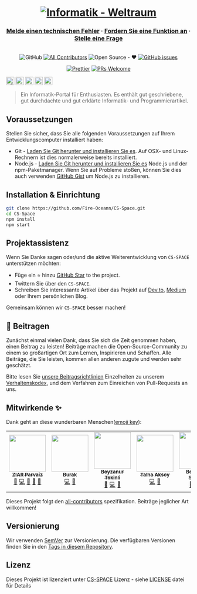 <h1 align="center">
  <a href="https://cs-space.vercel.app"><img src="../static/img/slash-introducing.png" alt="Informatik - Weltraum"></a>
</h1>

<h3 align="center">
  <a href="https://github.com/Fire-Oceann/CS-Space/issues/new?assignees=&labels=bug&template=bug_report.yml&title=">Melde einen technischen Fehler</a>
  <span> · </span>
  <a href="https://github.com/Fire-Oceann/CS-Space/issues/new?assignees=&labels=feature+request&template=feature_request.yml&title=">Fordern Sie eine Funktion an</a>
  <span> · </span>
  <a href="https://github.com/Fire-Oceann/CS-Space/discussions">Stelle eine Frage</a>
</h3>

<div align="center">
<br />
<a herf="./LICENSE"><img alt="GitHub" src="https://img.shields.io/github/license/Fire-Oceann/BB-TR-Kaynak?style=for-the-badge"/></a>
<!-- ALL-CONTRIBUTORS-BADGE:START - Do not remove or modify this section -->
<a href="https://img.shields.io/badge/all_contributors-0-orange.svg?style=for-the-badge"><img alt="All Contributors" src="https://img.shields.io/badge/all_contributors-5-orange.svg?style=for-the-badge"/></a>
<!-- ALL-CONTRIBUTORS-BADGE:END -->
<a herf=".URL_"><img alt="Open Source - ❤️" src="https://img.shields.io/badge/Open_Source-❤️-00d59b?style=for-the-badge"/></a>
<a href="https://github.com/Fire-Oceann/CS-Space/issues"><img alt="GitHub issues" src="https://img.shields.io/github/issues-raw/Fire-Oceann/BB-TR-Kaynak?color=%23F2625A&style=for-the-badge"/></a>

<a href="https://prettier.io/"><img src="https://img.shields.io/badge/code%20style-prettier-%23d971de?style=for-the-badge" alt="Prettier" /></a>
<a href="https://github.com/Fire-Oceann/CS-Space/pulls"><img src="https://img.shields.io/badge/PRs-welcome-brightgreen.svg?style=for-the-badge" alt="PRs Welcome" /></a>

</div>

<kbd>[<img title="Türkçe" alt="Türkçe" src="https://cdn.staticaly.com/gh/hjnilsson/country-flags/master/svg/tr.svg" width="22">](README-TR.md)</kbd>
<kbd>[<img title="Française" alt="Française" src="https://cdn.staticaly.com/gh/hjnilsson/country-flags/master/svg/fr.svg" width="22">](README-FR.md)</kbd>
<kbd>[<img title="Deutsch" alt="Deutsch" src="https://cdn.staticaly.com/gh/hjnilsson/country-flags/master/svg/de.svg" width="22">](README-DE.md)</kbd>
<kbd>[<img title="Русский язык" alt="Русский язык" src="https://cdn.staticaly.com/gh/hjnilsson/country-flags/master/svg/ru.svg" width="22">](README-RU.md)</kbd>
<kbd>[<img title="Italiano" alt="Italiano" src="https://cdn.staticaly.com/gh/hjnilsson/country-flags/master/svg/it.svg" width="22">](README-IT.md)</kbd>

>Ein Informatik-Portal für Enthusiasten. Es enthält gut geschriebene, gut durchdachte und gut erklärte Informatik- und Programmierartikel.

## Voraussetzungen

Stellen Sie sicher, dass Sie alle folgenden Voraussetzungen auf Ihrem Entwicklungscomputer installiert haben:

- Git - [Laden Sie Git herunter und installieren Sie es](https://git-scm.com/downloads). Auf OSX- und Linux-Rechnern ist dies normalerweise bereits installiert.
- Node.js - [Laden Sie Git herunter und installieren Sie es](https://nodejs.org/en/download/) Node.js und der npm-Paketmanager. Wenn Sie auf Probleme stoßen, können Sie dies auch verwenden [GitHub Gist](https://gist.github.com/isaacs/579814) um Node.js zu installieren.

## Installation & Einrichtung

```bash
git clone https://github.com/Fire-Oceann/CS-Space.git
cd CS-Space
npm install
npm start
```

## Projektassistenz

Wenn Sie Danke sagen oder/und die aktive Weiterentwicklung von `CS-SPACE` unterstützen möchten:

- Füge ein ⭐ hinzu [GitHub Star](https://github.com/Fire-Oceann/CS-Space) to the project.
- Twittern Sie über den `CS-SPACE`.
- Schreiben Sie interessante Artikel über das Projekt auf [Dev.to](https://dev.to/), [Medium](https://medium.com/) oder Ihrem persönlichen Blog.

Gemeinsam können wir `CS-SPACE` besser machen!

## 🤝 Beitragen

Zunächst einmal vielen Dank, dass Sie sich die Zeit genommen haben, einen Beitrag zu leisten! Beiträge machen die Open-Source-Community zu einem so großartigen Ort zum Lernen, Inspirieren und Schaffen. Alle Beiträge, die Sie leisten, kommen allen anderen zugute und werden sehr geschätzt.

Bitte lesen Sie [unsere Beitragsrichtlinien](CONTRIBUTING.md) Einzelheiten zu unserem [Verhaltenskodex](CODE_OF_CONDUCT.md), und dem Verfahren zum Einreichen von Pull-Requests an uns.

## Mitwirkende ✨

Dank geht an diese wunderbaren Menschen([emoji key](https://allcontributors.org/docs/en/emoji-key)):

<!-- ALL-CONTRIBUTORS-LIST:START - Do not remove or modify this section -->
<!-- prettier-ignore-start -->
<!-- markdownlint-disable -->

<table>
  <tr>
    <td align="center"><a href="https://github.com/ziarparvaiz"><img src="https://avatars.githubusercontent.com/u/50423368?v=4?s=100" width="100px;" alt=""/><br /><sub><b>ZIAR Parvaiz</b></sub></a><br /><a href="https://github.com/Fire-Oceann/CS-Space/issues?q=author%3Aziarparvaiz" title="Bug reports">🐛</a> <a href="https://github.com/Fire-Oceann/CS-Space/commits?author=ziarparvaiz" title="Code">💻</a> <a href="#design-ziarparvaiz" title="Design">🎨</a> <a href="https://github.com/Fire-Oceann/CS-Space/commits?author=ziarparvaiz" title="Documentation">📖</a> <a href="#ideas-ziarparvaiz" title="Ideas, Planning, & Feedback">🤔</a> </td>
    <td align="center"><a href="https://github.com/Burak-Atak"><img src="https://avatars.githubusercontent.com/u/71793345?v=4?s=100" width="100px;" alt=""/><br /><sub><b>Burak</b></sub></a><br /><a href="https://github.com/Fire-Oceann/CS-Space/commits?author=Burak-Atak" title="Code">💻</a> <a href="https://github.com/Fire-Oceann/CS-Space/commits?author=Burak-Atak" title="Documentation">📖</a></td>
    <td align="center"><a href="https://medium.com/@beyzatekinli"><img src="https://avatars.githubusercontent.com/u/64313175?v=4?s=100" width="100px;" alt=""/><br /><sub><b>Beyzanur Tekinli</b></sub></a><br /><a href="#blog-b-tekinli" title="Blogposts">📝</a> <a href="https://github.com/Fire-Oceann/CS-Space/commits?author=b-tekinli" title="Code">💻</a> <a href="https://github.com/Fire-Oceann/CS-Space/commits?author=b-tekinli" title="Documentation">📖</a></td>
    <td align="center"><a href="https://github.com/TalhaAksoy"><img src="https://avatars.githubusercontent.com/u/56833887?v=4?s=100" width="100px;" alt=""/><br /><sub><b>Talha Aksoy</b></sub></a><br /><a href="https://github.com/Fire-Oceann/CS-Space/commits?author=TalhaAksoy" title="Code">💻</a> <a href="https://github.com/Fire-Oceann/CS-Space/commits?author=TalhaAksoy" title="Documentation">📖</a></td>
    <td align="center"><a href="https://github.com/beyzanur-seyhan"><img src="https://avatars.githubusercontent.com/u/80166639?v=4?s=100" width="100px;" alt=""/><br /><sub><b>Beyzanur Seyhan</b></sub></a><br /><a href="#blog-beyzanur-seyhan" title="Blogposts">📝</a> <a href="https://github.com/Fire-Oceann/CS-Space/commits?author=beyzanur-seyhan" title="Code">💻</a> <a href="https://github.com/Fire-Oceann/CS-Space/commits?author=beyzanur-seyhan" title="Documentation">📖</a></td>
  </tr>
</table>

<!-- markdownlint-restore -->
<!-- prettier-ignore-end -->

<!-- ALL-CONTRIBUTORS-LIST:END -->

Dieses Projekt folgt den [all-contributors](https://github.com/all-contributors/all-contributors) spezifikation. Beiträge jeglicher Art willkommen!

## Versionierung

Wir verwenden [SemVer](https://semver.org/) zur Versionierung. Die verfügbaren Versionen finden Sie in den [Tags in diesem Repository](https://github.com/Fire-Oceann/CS-Space/tags).

## Lizenz

Dieses Projekt ist lizenziert unter [CS-SPACE](https://github.com/Fire-Oceann/CS-Space) Lizenz - siehe [LICENSE](./LICENSE) datei für Details
